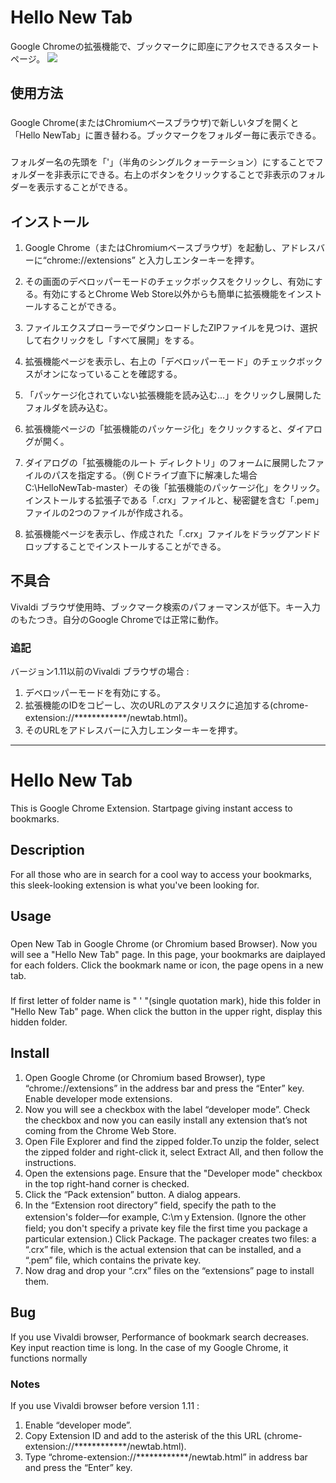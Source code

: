 Hello New Tab
====
Google Chromeの拡張機能で、ブックマークに即座にアクセスできるスタートページ。
<img src="https://raw.githubusercontent.com/Yoseatlly/Data/master/HelloNewTab/img_001.png">

## 使用方法
###
Google Chrome(またはChromiumベースブラウザ)で新しいタブを開くと「Hello NewTab」に置き替わる。ブックマークをフォルダー毎に表示できる。

###
フォルダー名の先頭を「'」（半角のシングルクォーテーション）にすることでフォルダーを非表示にできる。右上のボタンをクリックすることで非表示のフォルダーを表示することができる。

## インストール
1. Google Chrome（またはChromiumベースブラウザ）を起動し、アドレスバーに“chrome://extensions” と入力しエンターキーを押す。
2. その画面のデベロッパーモードのチェックボックスをクリックし、有効にする。有効にするとChrome Web Store以外からも簡単に拡張機能をインストールすることができる。
3. ファイルエクスプローラーでダウンロードしたZIPファイルを見つけ、選択して右クリックをし「すべて展開」をする。
4. 拡張機能ページを表示し、右上の「デベロッパーモード」のチェックボックスがオンになっていることを確認する。

5. 「パッケージ化されていない拡張機能を読み込む…」をクリックし展開したフォルダを読み込む。

5. 拡張機能ページの「拡張機能のパッケージ化」をクリックすると、ダイアログが開く。
6. ダイアログの「拡張機能のルート ディレクトリ」のフォームに展開したファイルのパスを指定する。（例 Cドライブ直下に解凍した場合 C:\HelloNewTab-master）その後「拡張機能のパッケージ化」をクリック。 インストールする拡張子である「.crx」ファイルと、秘密鍵を含む「.pem」ファイルの2つのファイルが作成される。
7. 拡張機能ページを表示し、作成された「.crx」ファイルをドラッグアンドドロップすることでインストールすることができる。


## 不具合
Vivaldi ブラウザ使用時、ブックマーク検索のパフォーマンスが低下。キー入力のもたつき。自分のGoogle Chromeでは正常に動作。

### 追記
バージョン1.11以前のVivaldi ブラウザの場合 : 
1. デベロッパーモードを有効にする。
2. 拡張機能のIDをコピーし、次のURLのアスタリスクに追加する(chrome-extension://************/newtab.html)。
3. そのURLをアドレスバーに入力しエンターキーを押す。


___

Hello New Tab
====

This is Google Chrome Extension. Startpage giving instant access to bookmarks.

## Description
For all those who are in search for a cool way to access your bookmarks, this sleek-looking extension is what you've been looking for.  

## Usage
###
Open New Tab in Google Chrome (or Chromium based Browser). Now you will see a "Hello New Tab" page. In this page, your bookmarks are daiplayed for each folders. Click the bookmark name or icon, the page opens in a new tab.

###
If first letter of folder name is " ' "(single quotation mark), hide this folder in "Hello New Tab" page. When click the button in the upper right, display this hidden folder.

## Install
1. Open Google Chrome (or Chromium based Browser), type “chrome://extensions” in the address bar and press the “Enter” key.
Enable developer mode extensions.
2. Now you will see a checkbox with the label “developer mode”. Check the checkbox and now you can easily install any extension that’s not coming from the Chrome Web Store.
3. Open File Explorer and find the zipped folder.To unzip the folder, select the zipped folder and right-click it, select Extract All, and then follow the instructions.
4. Open the extensions page. Ensure that the "Developer mode" checkbox in the top right-hand corner is checked.
5. Click the “Pack extension” button. A dialog appears.
6. In the “Extension root directory” field, specify the path to the extension's folder—for example, C:\ｍｙExtension. (Ignore the other field; you don't specify a private key file the first time you package a particular extension.) Click Package. The packager creates two files: a “.crx” file, which is the actual extension that can be installed, and a “.pem” file, which contains the private key.
7. Now drag and drop your “.crx” files on the “extensions” page to install them.

## Bug
If you use Vivaldi browser, Performance of bookmark search decreases. Key input reaction time is long. In the case of my Google Chrome, it functions normally

### Notes
If you use Vivaldi browser before version 1.11 : 
1. Enable “developer mode”.
2. Copy Extension ID and add to the asterisk of the this URL (chrome-extension://************/newtab.html).
3. Type “chrome-extension://************/newtab.html” in address bar and press the “Enter” key.

